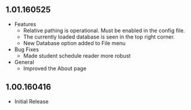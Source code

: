 1.01.160525
-------------------------------
* Features
  * Relative pathing is operational.  Must be enabled in the config file.
  * The currently loaded database is seen in the top right corner.
  * New Database option added to File menu
* Bug Fixes
  * Made student schedule reader more robust
* General
  * Improved the About page

1.00.160416
-------------------------------
* Initial Release
